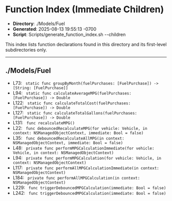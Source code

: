 # Function Index (Immediate Children)

- **Directory**: ./Models/Fuel
- **Generated**: 2025-08-13 19:55:13 -0700
- **Script**: Scripts/generate_function_index.sh --children

This index lists function declarations found in this directory and its first-level subdirectories only.

---

## ./Models/Fuel
- L73: ` static func groupByMonth(fuelPurchases: [FuelPurchase]) -> [String: [FuelPurchase]]`
- L94: ` static func calculateAverageMPG(fuelPurchases: [FuelPurchase]) -> Double`
- L122: ` static func calculateTotalCost(fuelPurchases: [FuelPurchase]) -> Double`
- L127: ` static func calculateTotalGallons(fuelPurchases: [FuelPurchase]) -> Double`
- L131: ` func recalculateMPG()`
- L22: ` func debouncedRecalculateMPG(for vehicle: Vehicle, in context: NSManagedObjectContext, immediate: Bool = false)`
- L35: ` func debouncedRecalculateAllMPG(in context: NSManagedObjectContext, immediate: Bool = false)`
- L48: ` private func performMPGCalculationImmediate(for vehicle: Vehicle, in context: NSManagedObjectContext)`
- L94: ` private func performMPGCalculation(for vehicle: Vehicle, in context: NSManagedObjectContext)`
- L117: ` private func performAllMPGCalculationImmediate(in context: NSManagedObjectContext)`
- L184: ` private func performAllMPGCalculation(in context: NSManagedObjectContext)`
- L229: ` func triggerDebouncedMPGCalculation(immediate: Bool = false)`
- L242: ` func triggerDebouncedMPGCalculation(immediate: Bool = false)`

